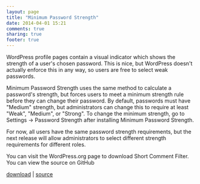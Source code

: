 ```yaml
---
layout: page
title: "Minimum Password Strength"
date: 2014-04-01 15:21
comments: true
sharing: true
footer: true
---
```


WordPress profile pages contain a visual indicator which shows the strength of a user's chosen password.
This is nice, but WordPress doesn't actually enforce this in any way, so users are free to select weak passwords.

Minimum Password Strength uses the same method to calculate a password's strength,
but forces users to meet a minimum strength rule before they can change their password.
By default, passwords must have "Medium" strength, but administrators can change
this to require at least "Weak", "Medium", or "Strong".
To change the minimum strength, go to Settings -> Password Strength after installing Minimum Password Strength.

For now, all users have the same password strength requirements,
but the next release will allow administrators to select different strength requirements for different roles.

You can visit the WordPress.org page to download Short Comment Filter.
You can view the source on GitHub

[download](http://wordpress.org/extend/plugins/minimum-password-strength/) | [source](https://github.com/CodeAwhile/minimum-password-strength/)